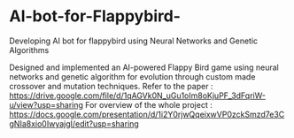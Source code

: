 # AI-bot-for-Flappybird-
Developing AI bot for flappybird using Neural Networks and Genetic Algorithms 

Designed and implemented an AI-powered Flappy Bird game using neural networks and genetic algorithm for evolution through custom made crossover and mutation techniques. 
Refer to the paper : https://drive.google.com/file/d/1qAGVk0N_uGu1oIm8oKjuPF_3dFqriW-u/view?usp=sharing
For overview of the whole project : https://docs.google.com/presentation/d/1i2Y0rjwQqeixwVP0zckSmzd7e3CgNIa8xio0IwyajgI/edit?usp=sharing
